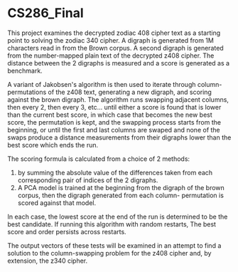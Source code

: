 # CS286_Final

This project examines the decrypted zodiac 408 cipher text as
a starting point to solving the zodiac 340 cipher.
A digraph is generated from 1M characters read in from
the Brown corpus. A second digraph is generated from
the number-mapped plain text of the decrypted z408 cipher.
The distance between the 2 digraphs is measured and a score
is generated as a benchmark.

A variant of Jakobsen's algorithm is then used to iterate through
column-permutations of the z408 text, generating a new digraph, and 
scoring against the brown digraph. The algorithm runs swapping
adjacent columns, then every 2, then every 3, etc... until either 
a score is found that is lower than the current best score, in which case
that becomes the new best score, the permutation is kept, and the swapping
process starts from the beginning, or until the first
and last columns are swaped and none of the swaps produce a
distance measurements from their digraphs lower than the best score 
which ends the run.

The scoring formula is calculated from a choice of 2 methods:
1. by summing the absolute value of the differences
taken from each corresponding pair of indices of the 2 digraphs.
2. A PCA model is trained at the beginning from the digraph of 
the brown corpus, then the digraph generated from each column-
permutation is scored against that model.

In each case, the lowest score at the end of the run is determined
to be the best candidate. If running this algorithm with random restarts,
The best score and order persists across restarts.

The output vectors of these tests will be examined in an attempt to find
a solution to the column-swapping problem for the z408 cipher and, by 
extension, the z340 cipher.
